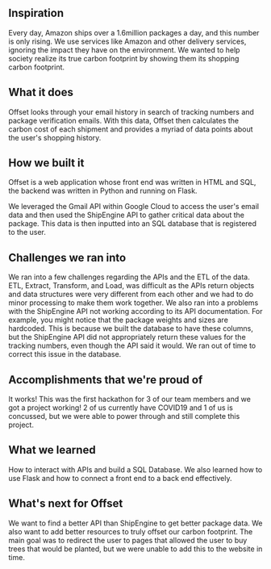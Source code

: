 ## Inspiration
Every day, Amazon ships over a 1.6million packages a day, and this number is only rising. We use services like Amazon and other delivery services, ignoring the impact they have on the environment. We wanted to help society realize its true carbon footprint by showing them its shopping carbon footprint.

## What it does
Offset looks through your email history in search of tracking numbers and package verification emails. With this data, Offset then calculates the carbon cost of each shipment and provides a myriad of data points about the user's shopping history.

## How we built it
Offset is a web application whose front end was written in HTML and SQL, the backend was written in Python and running on Flask.

We leveraged the Gmail API within Google Cloud to access the user's email data and then used the ShipEngine API to gather critical data about the package. This data is then inputted into an SQL database that is registered to the user.

## Challenges we ran into
We ran into a few challenges regarding the APIs and the ETL of the data. ETL, Extract, Transform, and Load, was difficult as the APIs return objects and data structures were very different from each other and we had to do minor processing to make them work together. 
We also ran into a problems with the ShipEngine API not working according to its API documentation. For example, you might notice that the package weights and sizes are hardcoded. This is because we built the database to have these columns, but the ShipEngine API did not appropriately return these values for the tracking numbers, even though the API said it would. We ran out of time to correct this issue in the database.

## Accomplishments that we're proud of
It works! This was the first hackathon for 3 of our team members and we got a project working! 2 of us currently have COVID19 and 1 of us is concussed, but we were able to power through and still complete this project. 

## What we learned
How to interact with APIs and build a SQL Database. We also learned how to use Flask and how to connect a front end to a back end effectively.

## What's next for Offset
We want to find a better API than ShipEngine to get better package data. We also want to add better resources to truly offset our carbon footprint. The main goal was to redirect the user to pages that allowed the user to buy trees that would be planted, but we were unable to add this to the website in time.
